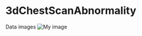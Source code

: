 # 3dChestScanAbnormality
Data images
![My image](https://github.com/pranavjadhav001/3dChestScanAbnormality/83.tiff)


